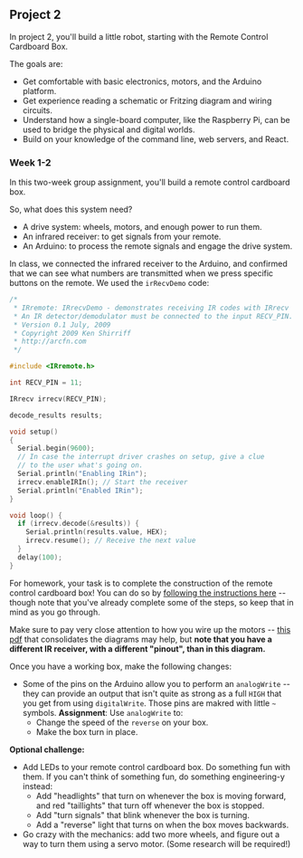 ## Project 2

In project 2, you'll build a little robot, starting with the Remote Control Cardboard Box.

The goals are:
- Get comfortable with basic electronics, motors, and the Arduino platform.
- Get experience reading a schematic or Fritzing diagram and wiring circuits.
- Understand how a single-board computer, like the Raspberry Pi, can be used to bridge the physical and digital worlds.
- Build on your knowledge of the command line, web servers, and React.

### Week 1-2

In this two-week group assignment, you'll build a remote control cardboard box. 

So, what does this system need?

- A drive system: wheels, motors, and enough power to run them.
- An infrared receiver: to get signals from your remote.
- An Arduino: to process the remote signals and engage the drive system.

In class, we connected the infrared receiver to the Arduino, and confirmed that we can see what numbers are transmitted when we press specific buttons on the remote. We used the `irRecvDemo` code:

```c
/*
 * IRremote: IRrecvDemo - demonstrates receiving IR codes with IRrecv
 * An IR detector/demodulator must be connected to the input RECV_PIN.
 * Version 0.1 July, 2009
 * Copyright 2009 Ken Shirriff
 * http://arcfn.com
 */

#include <IRremote.h>

int RECV_PIN = 11;

IRrecv irrecv(RECV_PIN);

decode_results results;

void setup()
{
  Serial.begin(9600);
  // In case the interrupt driver crashes on setup, give a clue
  // to the user what's going on.
  Serial.println("Enabling IRin");
  irrecv.enableIRIn(); // Start the receiver
  Serial.println("Enabled IRin");
}

void loop() {
  if (irrecv.decode(&results)) {
    Serial.println(results.value, HEX);
    irrecv.resume(); // Receive the next value
  }
  delay(100);
}
```

For homework, your task is to complete the construction of the remote control cardboard box! You can do so by [following the instructions here](http://workshopweekend.net/arduino/projects/remote_control_cardboard) -- though note that you've already complete some of the steps, so keep that in mind as you go through.

Make sure to pay very close attention to how you wire up the motors -- [this pdf](https://github.com/workshopweekend/remote_control_cardboard/blob/master/project/l293d-one-sheet.pdf) that consolidates the diagrams may help, but **note that you have a different IR receiver, with a different "pinout", than in this diagram.**

Once you have a working box, make the following changes:

-  Some of the pins on the Arduino allow you to perform an `analogWrite` -- they can provide an output that isn't quite as strong as a full `HIGH` that you get from using `digitalWrite`. Those pins are makred with little `~` symbols. **Assignment**: Use `analogWrite` to:
   -  Change the speed of the `reverse` on your box.
   -  Make the box turn in place.

**Optional challenge:**

-  Add LEDs to your remote control cardboard box. Do something fun with them. If you can't think of something fun, do something engineering-y instead:
   -  Add "headlights" that turn on whenever the box is moving forward, and red "taillights" that turn off whenever the box is stopped.
   -  Add "turn signals" that blink whenever the box is turning.
   -  Add a "reverse" light that turns on when the box moves backwards.
-  Go crazy with the mechanics: add two more wheels, and figure out a way to turn them using a servo motor. (Some research will be required!)
